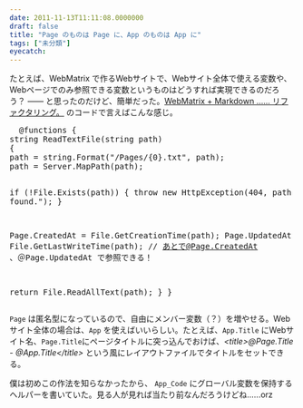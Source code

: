```yaml
---
date: 2011-11-13T11:11:08.0000000
draft: false
title: "Page のものは Page に、App のものは App に"
tags: ["未分類"]
eyecatch: 
---
```

<p>たとえば、WebMatrix で作るWebサイトで、Webサイト全体で使える変数や、Webページでのみ参照できる変数というものはどうすれば実現できるのだろう？ ―― と思ったのだけど、簡単だった。<a href="http://blog.daruyanagi.net/archives/424">WebMatrix + Markdown …… リファクタリング。</a> のコードで言えばこんな感じ。</p>
<pre class="code" data-unlink>	@functions {
string ReadTextFile(string path)
{
path = string.Format(&#34;/Pages/{0}.txt&#34;, path);
path = Server.MapPath(path);

if (!File.Exists(path))
{
throw new HttpException(404, path + &#34;is not found.&#34;);
}

Page.CreatedAt = File.GetCreationTime(path);
Page.UpdatedAt = File.GetLastWriteTime(path);
// あとで@Page.CreatedAt 、＠Page.UpdatedAt で参照できる！

return File.ReadAllText(path);
}
}</pre><p><code>Page</code> は匿名型になっているので、自由にメンバー変数（？）を増やせる。Webサイト全体の場合は、<code>App</code> を使えばいいらしい。たとえば、<code>App.Title</code> にWebサイト名、<code>Page.Title</code>にページタイトルに突っ込んでおけば、_<i>&lt;title>@Page.Title - @App.Title&lt;/title></i>_ という風にレイアウトファイルでタイトルをセットできる。</p><p>僕は初めこの作法を知らなかったから、 <code>App_Code</code> にグローバル変数を保持するヘルパーを書いていた。見る人が見れば当たり前なんだろうけどね......orz</p>
